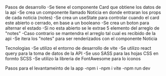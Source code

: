 Pasos de desarrollo
-Se tiene el componente Card que obtiene los datos de la api
-Se crea un componente llamado Noticia en donde entraran los props de cada noticia (notes)
-Se crea un useState para controlar cuando el card este abierto o cerrado, en base a un booleano
-Se crea un boton para alternar el estado
-Si no esta abierto se le extrae 5 elemento del arreglo de "notes" 
-Caso contrario se mantendra el arreglo tal cual es recibido de la api
-Se itera los "notes" para ser renderizados con el componente Noticia

Tecnologias
-Se utilizo el entorno de desarrollo de vite
-Se utilizo react query para la toma de datos de la API
-Se uso SASS para las hojas CSS en formto SCSS
-Se utilizo la libreria de FontAwesome para lo iconos

Pasos para el levantameinto de la app
-npm i
-npm i vite
-npm run dev

